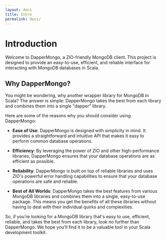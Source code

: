 ```yaml
---
layout: docs
title: Intro
permalink: docs/
---
```


# Introduction

Welcome to DapperMongo, a ZIO-friendly MongoDB client. This project is designed to provide an easy-to-use, efficient, and reliable interface for interacting with MongoDB databases in Scala.

## Why DapperMongo?

You might be wondering, why another wrapper library for MongoDB in Scala? The answer is simple: DapperMongo takes the best from each library and combines them into a single "dapper" library.

Here are some of the reasons why you should consider using DapperMongo:

- **Ease of Use**: DapperMongo is designed with simplicity in mind. It provides a straightforward and intuitive API that makes it easy to perform common database operations.

- **Efficiency**: By leveraging the power of ZIO and other high-performance libraries, DapperMongo ensures that your database operations are as efficient as possible.

- **Reliability**: DapperMongo is built on top of reliable libraries and uses ZIO's powerful error handling capabilities to ensure that your database operations are safe and reliable.

- **Best of All Worlds**: DapperMongo takes the best features from various MongoDB libraries and combines them into a single, easy-to-use package. This means you get the benefits of all these libraries without having to deal with their individual quirks and complexities.

So, if you're looking for a MongoDB library that's easy to use, efficient, reliable, and takes the best from each library, look no further than DapperMongo. We hope you'll find it to be a valuable tool in your Scala development toolkit.